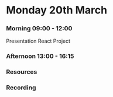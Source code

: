 # Monday 20th March

### Morning 09:00 - 12:00
 Presentation React Project 

### Afternoon 13:00 - 16:15



### Resources



### Recording
